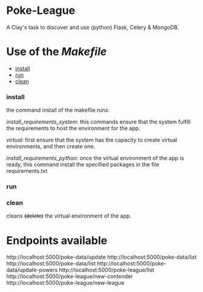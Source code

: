 # Poke-League
A Clay's task to discover and use (python) Flask, Celery &amp; MongoDB.

# Use of the *Makefile*

* [install](https://github.com/Elem3ntal/poke-league/blob/master/README.md#install)
* [run](https://github.com/Elem3ntal/poke-league/blob/master/README.md#install)
* [clean](https://github.com/Elem3ntal/poke-league/blob/master/README.md#clean)

### install
the command install of the makefile runs: 

*install_requirements_system*: this commands ensure that the system fulfill the requirements to host the environment for the app.

*virtual*: first ensure that the system has the capacity to create virtual environments, and then create one.

*install_requirements_python*: once the virtual environment of the app is ready, this command install the specified packages in the file requirements.txt

### run

### clean
cleans ~~(delete)~~ the virtual environment of the app.

# Endpoints available

http://localhost:5000/poke-data/update
http://localhost:5000/poke-data/list
http://localhost:5000/poke-data/list
http://localhost:5000/poke-data/update-powers
http://localhost:5000/poke-league/list
http://localhost:5000/poke-league/new-contender
http://localhost:5000/poke-league/new-league

